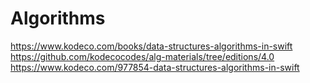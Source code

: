 #  Algorithms

https://www.kodeco.com/books/data-structures-algorithms-in-swift
https://github.com/kodecocodes/alg-materials/tree/editions/4.0
https://www.kodeco.com/977854-data-structures-algorithms-in-swift

